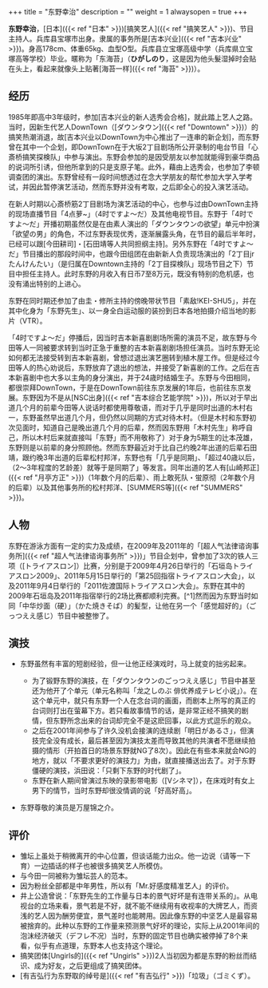 +++
title = "东野幸治"
description = ""
weight = 1
alwaysopen = true
+++

**东野幸治**，[日本]({{< ref "日本" >}})[搞笑艺人]({{< ref "搞笑艺人" >}})、节目主持人。兵库县宝塚市出身。隶属的事务所是[吉本兴业]({{< ref "吉本兴业" >}})。身高178cm、体重65kg、血型O型。兵库县立宝塚高级中学（兵库県立宝塚高等学校）毕业。暱称为「东海苔」（**ひがしのり**，这是因为他头髮湿掉时会贴在头上，看起来就像头上贴著[海苔一样]({{< ref "海苔" >}})）。


<!--more-->

经历
----

1985年即高中3年级时，参加[吉本兴业的新人选秀会合格]，就此踏上艺人之路。当时，因新生代艺人DownTown（[ダウンタウン]({{< ref "Downtown" >}})）的搞笑热潮消退，故[吉本兴业以DownTown为中心推出了一连串的新企划]，而东野曾在其中一个企划，即DownTown在于大坂2丁目剧场所公开录制的电台节目「心斎桥搞笑探検队」中参与演出。东野会参加的是因受朋友以参加就能得到豪华商品的说词所引诱，但他所拿到的只是支原子笔。此外，藉由上选秀会，也参加了李顿调查团的演出。东野曾经有一段时间想透过在念大学朋友的帮忙参加大学入学考试，并因此暂停演艺活动，然而东野并没有考取，之后即全心的投入演艺活动。

在新人时期以心斎桥筋2丁目剧场为演艺活动的中心，也参与过由DownTown主持的现场直播节目「4点萝\~」（4时ですよ〜だ）及其他电视节目。东野于「4时ですよ〜だ」开播初期虽然仅是在由素人演出的「ダウンタウンの欲望」单元中扮演「欲望の男」的角色，不过东野表现优秀，逐渐展露头角，在节目的最后半年时，已经可以跟[今田耕司]・[石田靖等人共同担纲主持]。另外东野在「4时ですよ〜だ」节目播出的那段时间中，也跟今田组团在由新新人负责现场演出的「2丁目jrたんけんたい」（是归属在Downtown主持的「2丁目探検队」现场节目之下）节目中担任主持人。此时东野的月收入有日币7至8万元，既没有特别的危机感，也没有涌出特别的上进心。

东野在同时期还参加了由圭・修所主持的傍晚带状节目「素敌!KEI-SHU5」，并在其中化身为「东野先生」、以一身全白运动服的装扮到日本各地拍摄介绍当地的影片（VTR）。

「4时ですよ〜だ」停播后，因当时吉本新喜剧剧场所需的演员不足，故东野与今田等人一同被要求转到当时正急于重整的吉本新喜剧剧场担任演员。当时东野无论如何都无法接受转到吉本新喜剧，曾想过退出演艺圈转到植木屋工作。但是经过今田等人的热心劝说后，东野放弃了退出的想法，并接受了新喜剧的工作。之后在吉本新喜剧中也大多以主角的身分演出，并于24歳时结婚生子。东野与今田相同，都很崇拜DownTown，于是在DownTown前往东京发展的1年后，也前往东京发展。东野因为不是从[NSC出身]({{< ref "吉本综合艺能学院" >}})，所以对于早出道几个月的前辈今田等人说话时都使用尊敬语，而对于几乎是同时出道的木村右一，东野虽然早出道几个月，但仍然以同期的方式对待木村。（但是木村和东野初次见面时，知道自己是晚出道几个月的后辈，然而因东野用「木村先生」称呼自己，所以木村后来就直接叫「东野」而不用敬称了）对于身为5期生的辻本茂雄，东野则是以前辈的身分照顾他。然而东野最近对于比自己约晚2年出道的后辈石田靖，跟约晚3年出道的后辈松村邦洋，东野也有「几乎是同期」、「超过40歳以后，（2～3年程度的艺龄差）就等于是同期了」等发言。同年出道的艺人有[山崎邦正]({{< ref "月亭方正" >}})（1年数个月的后辈）、雨上敢死队・蛍原彻（2年数个月的后辈）以及其他事务所的松村邦洋、[SUMMERS等]({{< ref "SUMMERS" >}})。

人物
----

东野在游泳方面有一定的实力及成绩，在2009年及2011年的「[超人气法律谘询事务所]({{< ref "超人气法律谘询事务所" >}})」节目企划中，曾参加了3次的铁人三项（[トライアスロン]）比赛，分别是于2009年4月26日举行的「石垣岛トライアスロン2009」、2011年5月15日举行的「第25回指宿トライアスロン大会」，以及2011年9月4日举行的「2011佐渡国际トライアスロン大会」。东野在其中的2009年石垣岛及2011年指宿举行的2场比赛都顺利完赛。[^1]然而因为东野当时如同「中华炒面（硬）」（かた焼きそば）的髪型，让他在另一个「感觉超好的」（ごっつええ感じ）节目中被整惨了。

演技
----

-   东野虽然有丰富的短剧经验，但一让他正经演戏时，马上就变的拙劣起来。
    -   为了锻野东野的演技，在「ダウンタウンのごっつええ感じ」节目中甚至还为他开了个单元（单元名称叫「龙之しのぶ
        俳优养成テレビ小说」）。在这个单元中，就只有东野一个人在念台词的画面，而剧本上所写的真正的台词则打出在萤幕下方。若只看故事情节的话，是非常正经不搞笑的剧情，但东野所念出来的台词却完全不是这麽回事，以此方式逗乐的观众。
    -   之后在2001年间参与了许久没机会接演的连续剧「明日があるさ」，但演技完全没有成长，最后甚至因为演技太差而导致其他的共演者不愿继续拍摄的情形（开拍首日的场景东野就NG了8次）。因此在有些本来就会NG的地方，就以「不要求更好的演技力」为由，就直接播送出去了。对于东野僵硬的演技，浜田说：「只剩下东野的时代剧了」。
    -   东野在新人期间曾演过东映的录影带电影（[Vシネマ]），在床戏时有女上男下的情节，当时东野却很没情调的说「好高好高」。

-   东野尊敬的演员是万屋锦之介。

评价
----

-   雏坛上虽处于稍微离开的中心位置，但谈话能力出众。他一边说（请等一下育）一边插话的样子也被很多搞笑艺人所模仿。
-   与今田一同被称为雏坛芸人的范本。
-   因为粉丝全部都是中年男性，所以有「Mr.好感度精准艺人」的评价。
-   井上公造曾说：「东野先生的工作量与日本的景气好坏是有连带关系的」。从电视台的立场来看，景气若是不好，就不能不继续用有收视率的大牌艺人，而资浅的艺人因为酬劳便宜，景气差时也能聘用。因此像东野的中坚艺人是最容易被捨弃的。此种以东野的工作量来预测景气好坏的理论，实际上从2001年间的泡沫经济破灭（デフレ不况）当时，东野的固定节目也确实被停掉了8个来看，似乎有点道理，东野本人也支持这个理论。
-   搞笑团体[Ungirls的]({{< ref "Ungirls" >}})2人当初因为都是东野的粉丝而结识、成为好友，之后更组成了搞笑团体。
-   [有吉弘行为东野取的绰号是]({{< ref "有吉弘行" >}})「垃圾」（ゴミくず）。

